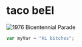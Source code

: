 # taco beEl

![1976 Bicentennial Parade](https://ia601909.us.archive.org/12/items/1-3_20201021/1%20%283%29.JPG)

``` javascript
var myVar = "Hi bitches";
```


